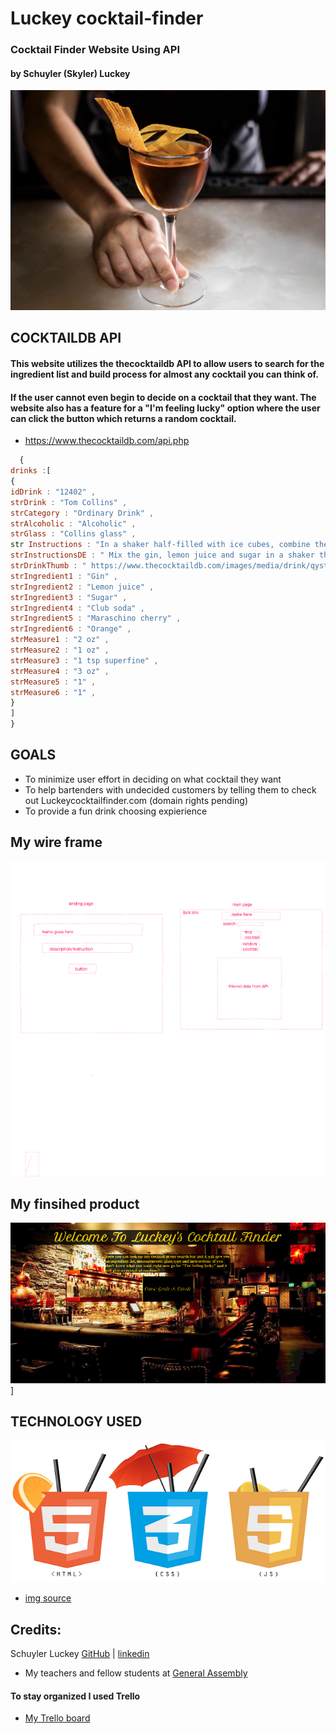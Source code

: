 # Luckey cocktail-finder
### Cocktail Finder Website Using API
#### by Schuyler (Skyler) Luckey



![cokctail-img](./img/img_2747-1.jpg)

## COCKTAILDB API
 #### This website utilizes the thecocktaildb API to allow users to search for the ingredient list and build process for almost any cocktail you can think of. 
 #### If the user cannot even begin to decide on a cocktail that they want. The website also has a feature for a "I'm feeling lucky" option where the user can click the button which returns a random cocktail.

 * https://www.thecocktaildb.com/api.php

 ```javascript
   {
drinks :[
{
idDrink : "12402" ,
strDrink : "Tom Collins" ,
strCategory : "Ordinary Drink" ,
strAlcoholic : "Alcoholic" ,
strGlass : "Collins glass" ,
str Instructions : "In a shaker half-filled with ice cubes, combine the gin, lemon juice, and sugar. Shake well. Strain into a collins glass alomst filled with ice cubes. Add the club soda. Stir and garnish with the cherry and the orange slice. " ,
strInstructionsDE : " Mix the gin, lemon juice and sugar in a shaker that is half filled with ice cubes. Shake well. Strain into a Collins glass that is filled with ice cubes. Add the club soda. Stir and stir with the cherry and Garnish with the orange slice. " ,
strDrinkThumb : " https://www.thecocktaildb.com/images/media/drink/qystvv1439907682.jpg " ,
strIngredient1 : "Gin" ,
strIngredient2 : "Lemon juice" ,
strIngredient3 : "Sugar" ,
strIngredient4 : "Club soda" ,
strIngredient5 : "Maraschino cherry" ,
strIngredient6 : "Orange" ,
strMeasure1 : "2 oz" ,
strMeasure2 : "1 oz" ,
strMeasure3 : "1 tsp superfine" ,
strMeasure4 : "3 oz" ,
strMeasure5 : "1" ,
strMeasure6 : "1" ,
}
]
}
 ```

## GOALS
* To minimize user effort in deciding on what cocktail they want
* To help bartenders with undecided customers by telling them to check out Luckeycocktailfinder.com (domain rights pending)
* To provide a fun drink choosing expierience

## My wire frame
![wire frame image](./img/wire600.png)
## My finsihed product
![my finished product](./img/finished.png)]
## TECHNOLOGY USED
![](./img/html-css-js.png)
* [img source](https://www.google.com/url?sa=i&url=https%3A%2F%2Fwebinlinedev.com%2Fwhat-are-html-css-and-javascript-and-what-can-you-do-with-it%2F&psig=AOvVaw1-XjGGdkEQON3tzeaMUvBQ&ust=1603135692357000&source=images&cd=vfe&ved=0CAMQjB1qFwoTCPjj-YDwvuwCFQAAAAAdAAAAABAT)

## Credits:
Schuyler Luckey   [GitHub](https://github.com/Gnarlyluck) | [linkedin](https://www.linkedin.com/in/schuyler-luckey-aab1401ba/)
* My teachers and fellow students at [General Assembly](https://generalassemb.ly/)
#### To stay organized I used Trello 
* [My Trello board](https://trello.com/b/MKmMa9e0/cocktail-finder)